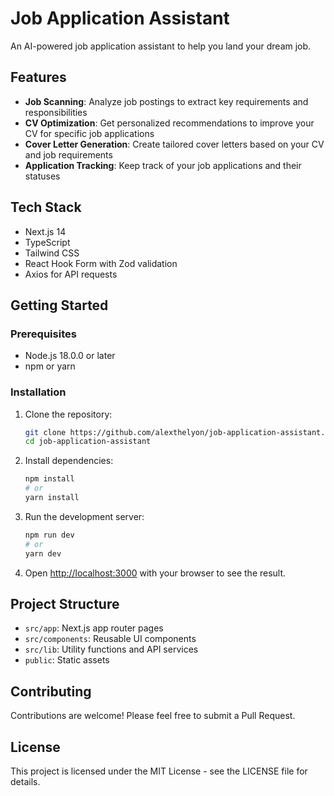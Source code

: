 # Job Application Assistant

An AI-powered job application assistant to help you land your dream job.

## Features

- **Job Scanning**: Analyze job postings to extract key requirements and responsibilities
- **CV Optimization**: Get personalized recommendations to improve your CV for specific job applications
- **Cover Letter Generation**: Create tailored cover letters based on your CV and job requirements
- **Application Tracking**: Keep track of your job applications and their statuses

## Tech Stack

- Next.js 14
- TypeScript
- Tailwind CSS
- React Hook Form with Zod validation
- Axios for API requests

## Getting Started

### Prerequisites

- Node.js 18.0.0 or later
- npm or yarn

### Installation

1. Clone the repository:
   ```bash
   git clone https://github.com/alexthelyon/job-application-assistant.git
   cd job-application-assistant
   ```

2. Install dependencies:
   ```bash
   npm install
   # or
   yarn install
   ```

3. Run the development server:
   ```bash
   npm run dev
   # or
   yarn dev
   ```

4. Open [http://localhost:3000](http://localhost:3000) with your browser to see the result.

## Project Structure

- `src/app`: Next.js app router pages
- `src/components`: Reusable UI components
- `src/lib`: Utility functions and API services
- `public`: Static assets

## Contributing

Contributions are welcome! Please feel free to submit a Pull Request.

## License

This project is licensed under the MIT License - see the LICENSE file for details.